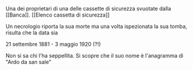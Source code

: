 Una dei proprietari di una delle cassette di sicurezza svuotate dalla [[Banca]].
[[Elenco cassetta di sicurezza]]

Un necrologio riporta la sua morte ma una volta ispezionata la sua tomba, risulta che la data sia

21 settembre 1881 - 3 maggio 1920 (?!)

Non si sa chi l'ha seppellita.
Si scopre che il suo nome è l'anagramma di "Ardo da san sale"
